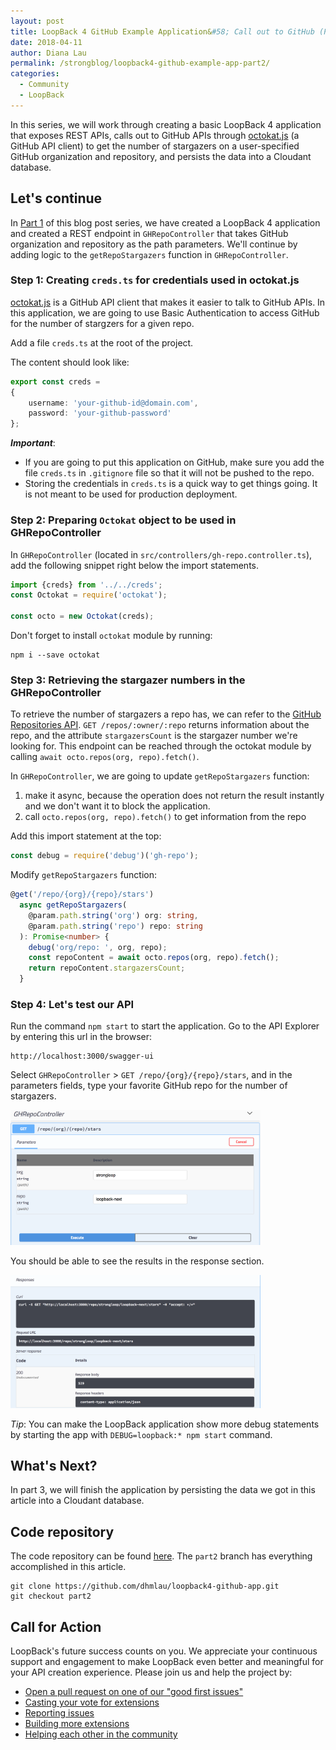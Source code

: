 ```yaml
---
layout: post
title: LoopBack 4 GitHub Example Application&#58; Call out to GitHub (Part 2 of 3)
date: 2018-04-11
author: Diana Lau
permalink: /strongblog/loopback4-github-example-app-part2/
categories:
  - Community
  - LoopBack
---
```


In this series, we will work through creating a basic LoopBack 4 application that exposes REST APIs, calls out to GitHub APIs through [octokat.js](https://github.com/philschatz/octokat.js) (a GitHub API client) to get the number of stargazers on a user-specified GitHub organization and repository, and persists the data into a Cloudant database.

## Let's continue
In [Part 1](https://strongloop.com/strongblog/loopback4-github-example-app-part1/) of this blog post series, we have created a LoopBack 4 application and created a REST endpoint in `GHRepoController` that takes GitHub organization and repository as the path parameters.  We'll continue by adding logic to the `getRepoStargazers` function in `GHRepoController`.

<!--more-->

### Step 1: Creating `creds.ts` for credentials used in octokat.js
[octokat.js](https://www.npmjs.com/package/octokat) is a GitHub API client that makes it easier to talk to GitHub APIs.  In this application, we are going to use Basic Authentication to access GitHub for the number of stargzers for a given repo.

Add a file `creds.ts` at the root of the project. 

The content should look like:
```ts
export const creds = 
{
    username: 'your-github-id@domain.com',
    password: 'your-github-password'
};
```

_**Important**_: 
- If you are going to put this application on GitHub, make sure you add the file `creds.ts` in `.gitignore` file so that it will not be pushed to the repo. 
- Storing the credentials in `creds.ts` is a quick way to get things going.  It is not meant to be used for production deployment.

### Step 2: Preparing `Octokat` object to be used in GHRepoController

In `GHRepoController` (located in `src/controllers/gh-repo.controller.ts`), add the following snippet right below the import statements.
```ts
import {creds} from '../../creds';
const Octokat = require('octokat');

const octo = new Octokat(creds);
```

Don't forget to install `octokat` module by running:
```
npm i --save octokat
```

### Step 3: Retrieving the stargazer numbers in the GHRepoController

To retrieve the number of stargazers a repo has, we can refer to the [GitHub Repositories API](https://developer.github.com/v3/repos/#get). 
`GET /repos/:owner/:repo` returns information about the repo, and the attribute `stargazersCount` is the stargazer number we're looking for.  This endpoint can be reached through the octokat module by calling `await octo.repos(org, repo).fetch()`.

In `GHRepoController`, we are going to update `getRepoStargazers` function:

1. make it async, because the operation does not return the result instantly and we don't want it to block the application.
2. call `octo.repos(org, repo).fetch()` to get information from the repo

Add this import statement at the top:
```ts
const debug = require('debug')('gh-repo');
```

Modify `getRepoStargazers` function: 
```ts
@get('/repo/{org}/{repo}/stars') 
  async getRepoStargazers(
    @param.path.string('org') org: string,
    @param.path.string('repo') repo: string
  ): Promise<number> {
    debug('org/repo: ', org, repo);
    const repoContent = await octo.repos(org, repo).fetch();
    return repoContent.stargazersCount;
  }
```

### Step 4: Let's test our API 
Run the command `npm start` to start the application.
Go to the API Explorer by entering this url in the browser:
```
http://localhost:3000/swagger-ui
```

Select `GHRepoController` > `GET /repo/{org}/{repo}/stars`, and in the parameters fields, type your favorite GitHub repo for the number of stargazers. 

<img src="../blog-assets/2018/04/apiExplorer-request-part2.png" alt="Screen shot of API Explorer for REST endpoint under GHRepoController" style="width: 400px; margin:auto;"/>

You should be able to see the results in the response section.

<img src="../blog-assets/2018/04/apiExplorer-response-part2.png" alt="Screen shot of the response for the REST endpoint" style="width: 400px; margin:auto;"/>


_Tip_: You can make the LoopBack application show more debug statements by starting the app with `DEBUG=loopback:* npm start` command. 

## What's Next?

In part 3, we will finish the application by persisting the data we got in this article into a Cloudant database.

## Code repository
The code repository can be found [here](https://github.com/dhmlau/loopback4-github-app).
The `part2` branch has everything accomplished in this article. 
```
git clone https://github.com/dhmlau/loopback4-github-app.git
git checkout part2
```

## Call for Action
LoopBack's future success counts on you. We appreciate your continuous support and engagement to make LoopBack even better and meaningful for your API creation experience. Please join us and help the project by:

* [Open a pull request on one of our "good first issues"](https://github.com/strongloop/loopback-next/labels/good%20first%20issue)
* [Casting your vote for extensions](https://github.com/strongloop/loopback-next/issues/512)
* [Reporting issues](https://github.com/strongloop/loopback-next/issues)
* [Building more extensions](https://github.com/strongloop/loopback-next/issues/647)
* [Helping each other in the community](https://groups.google.com/forum/#!forum/loopbackjs)
